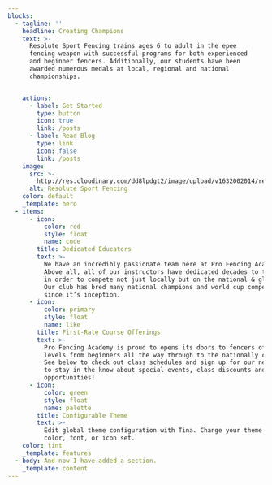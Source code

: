```yaml
---
blocks:
  - tagline: ''
    headline: Creating Champions
    text: >-
      Resolute Sport Fencing trains ages 6 to adult in the epee
      fencing weapon with successful programs for both experienced
      and beginner fencers. Additionally, our students have been
      awarded numerous medals at local, regional and national
      championships.


    actions:
      - label: Get Started
        type: button
        icon: true
        link: /posts
      - label: Read Blog
        type: link
        icon: false
        link: /posts
    image:
      src: >-
        http://res.cloudinary.com/dd8lpdgt2/image/upload/v1632002014/resolute_portrait_fovzct.png
      alt: Resolute Sport Fencing
    color: default
    _template: hero
  - items:
      - icon:
          color: red
          style: float
          name: code
        title: Dedicated Educators
        text: >-
          We have an incredibly passionate team here at Pro Fencing Academy.
          Above all, all of our instructors have dedicated decades to the sport
          in order to compete not just locally but on the national & global stage.
          Our club has bred many national champions and world cup competitors
          since it’s inception.
      - icon:
          color: primary
          style: float
          name: like
        title: First-Rate Course Offerings
        text: >-
          Pro Fencing Academy is proud to opens its doors to fencers of all skill
          levels from beginners all the way through to the nationally competitive.
          See below to check out class schedules and sign up for our newsletter
          to stay in the know about special events, class discounts and tournament
          opportunities!
      - icon:
          color: green
          style: float
          name: palette
        title: Configurable Theme
        text: >-
          Edit global theme configuration with Tina. Change your theme's primary
          color, font, or icon set.
    color: tint
    _template: features
  - body: And now I have added a section.
    _template: content
---
```


